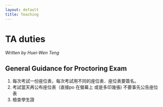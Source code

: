 ```yaml
--- 
layout: default 
title: Teaching
--- 
```


# TA duties

*Written by Huei-Wen Teng*

## General Guidance for Proctoring Exam 

1. 每次考試一份座位表，每次考試用不同的座位表．座位表要簽名。
2. 考試當天再公布座位表（直接po 在螢幕上 或是多印幾張) 不要事先公告座位表
3. 檢查學生證
